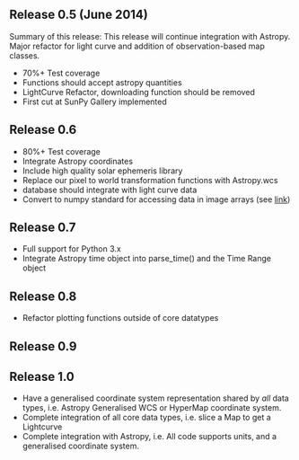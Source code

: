 ## Release 0.5 (June 2014)
Summary of this release: This release will continue integration with Astropy. Major refactor for light curve and addition of observation-based map classes.
* 70%+ Test coverage
* Functions should accept astropy quantities
* LightCurve Refactor, downloading function should be removed
* First cut at SunPy Gallery implemented

## Release 0.6
* 80%+ Test coverage
* Integrate Astropy coordinates
* Include high quality solar ephemeris library
* Replace our pixel to world transformation functions with Astropy.wcs
* database should integrate with light curve data
* Convert to numpy standard for accessing data in image arrays (see [link](http://docs.scipy.org/doc/numpy/reference/internals.html#internal-organization-of-numpy-arrays))

## Release 0.7
* Full support for Python 3.x
* Integrate Astropy time object into parse_time() and the Time Range object

## Release 0.8
* Refactor plotting functions outside of core datatypes

## Release 0.9

## Release 1.0
* Have a generalised coordinate system representation shared by *all* data types, i.e. Astropy Generalised WCS or HyperMap coordinate system.
* Complete integration of all core data types, i.e. slice a Map to get a Lightcurve
* Complete integration with Astropy, i.e. All code supports units, and a generalised coordinate system.